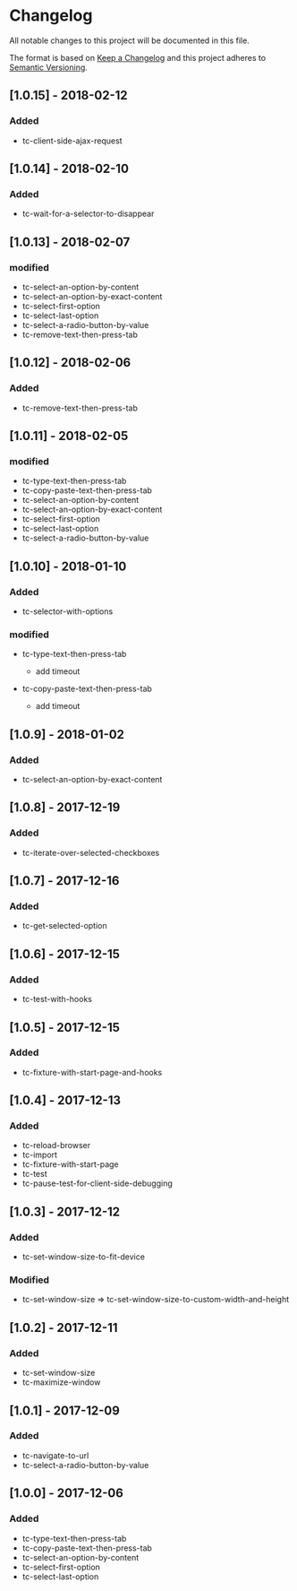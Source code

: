 # Changelog
All notable changes to this project will be documented in this file.

The format is based on [Keep a Changelog](http://keepachangelog.com/en/1.0.0/)
and this project adheres to [Semantic Versioning](http://semver.org/spec/v2.0.0.html).

## [1.0.15] - 2018-02-12
### Added
- tc-client-side-ajax-request

## [1.0.14] - 2018-02-10
### Added
- tc-wait-for-a-selector-to-disappear

## [1.0.13] - 2018-02-07
### modified
- tc-select-an-option-by-content
- tc-select-an-option-by-exact-content
- tc-select-first-option
- tc-select-last-option
- tc-select-a-radio-button-by-value
- tc-remove-text-then-press-tab

## [1.0.12] - 2018-02-06
### Added
- tc-remove-text-then-press-tab

## [1.0.11] - 2018-02-05
### modified
- tc-type-text-then-press-tab
- tc-copy-paste-text-then-press-tab
- tc-select-an-option-by-content
- tc-select-an-option-by-exact-content
- tc-select-first-option
- tc-select-last-option
- tc-select-a-radio-button-by-value

## [1.0.10] - 2018-01-10
### Added
- tc-selector-with-options

### modified
- tc-type-text-then-press-tab
    - add timeout 

- tc-copy-paste-text-then-press-tab
    - add timeout

## [1.0.9] - 2018-01-02
### Added
- tc-select-an-option-by-exact-content

## [1.0.8] - 2017-12-19
### Added
- tc-iterate-over-selected-checkboxes

## [1.0.7] - 2017-12-16
### Added
- tc-get-selected-option

## [1.0.6] - 2017-12-15
### Added
- tc-test-with-hooks

## [1.0.5] - 2017-12-15
### Added
- tc-fixture-with-start-page-and-hooks

## [1.0.4] - 2017-12-13
### Added
- tc-reload-browser
- tc-import
- tc-fixture-with-start-page
- tc-test
- tc-pause-test-for-client-side-debugging

## [1.0.3] - 2017-12-12
### Added
- tc-set-window-size-to-fit-device

### Modified
- tc-set-window-size => tc-set-window-size-to-custom-width-and-height

## [1.0.2] - 2017-12-11
### Added
- tc-set-window-size
- tc-maximize-window

## [1.0.1] - 2017-12-09
### Added
- tc-navigate-to-url
- tc-select-a-radio-button-by-value

## [1.0.0] - 2017-12-06
### Added
- tc-type-text-then-press-tab
- tc-copy-paste-text-then-press-tab
- tc-select-an-option-by-content
- tc-select-first-option
- tc-select-last-option
